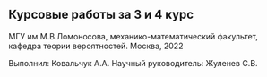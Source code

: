 ## Курсовые работы за 3 и 4 курс

МГУ им М.В.Ломоносова, механико-математический факультет, кафедра теории вероятностей.
Москва, 2022

Выполнил: Ковальчук А.А.
Научный руководитель: Жуленев С.В.
